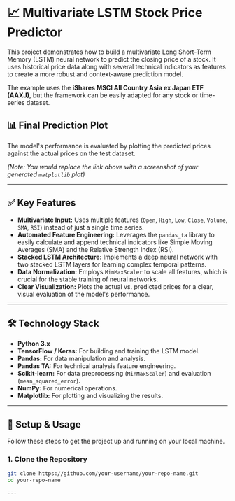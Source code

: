 # 📈 Multivariate LSTM Stock Price Predictor

This project demonstrates how to build a multivariate Long Short-Term Memory (LSTM) neural network to predict the closing price of a stock. It uses historical price data along with several technical indicators as features to create a more robust and context-aware prediction model.

The example uses the **iShares MSCI All Country Asia ex Japan ETF (AAXJ)**, but the framework can be easily adapted for any stock or time-series dataset.

## 📊 Final Prediction Plot

The model's performance is evaluated by plotting the predicted prices against the actual prices on the test dataset.



*(Note: You would replace the link above with a screenshot of your generated `matplotlib` plot)*

---

## ✅ Key Features

-   **Multivariate Input:** Uses multiple features (`Open`, `High`, `Low`, `Close`, `Volume`, `SMA`, `RSI`) instead of just a single time series.
-   **Automated Feature Engineering:** Leverages the `pandas_ta` library to easily calculate and append technical indicators like Simple Moving Averages (SMA) and the Relative Strength Index (RSI).
-   **Stacked LSTM Architecture:** Implements a deep neural network with two stacked LSTM layers for learning complex temporal patterns.
-   **Data Normalization:** Employs `MinMaxScaler` to scale all features, which is crucial for the stable training of neural networks.
-   **Clear Visualization:** Plots the actual vs. predicted prices for a clear, visual evaluation of the model's performance.

---

## 🛠️ Technology Stack

-   **Python 3.x**
-   **TensorFlow / Keras:** For building and training the LSTM model.
-   **Pandas:** For data manipulation and analysis.
-   **Pandas TA:** For technical analysis feature engineering.
-   **Scikit-learn:** For data preprocessing (`MinMaxScaler`) and evaluation (`mean_squared_error`).
-   **NumPy:** For numerical operations.
-   **Matplotlib:** For plotting and visualizing the results.

---

## 🚀 Setup & Usage

Follow these steps to get the project up and running on your local machine.

### 1. Clone the Repository

```sh
git clone https://github.com/your-username/your-repo-name.git
cd your-repo-name

---



